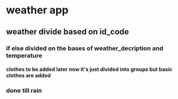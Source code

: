 # weather app

## weather divide based on id_code

### if else divided on the bases of weather_decription and temperature

#### clothes to be added later now it's just divided into groups but basic clothes are added

### done till rain

